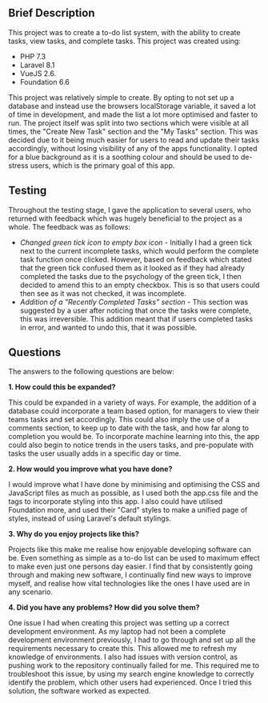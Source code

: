 ## Brief Description

This project was to create a to-do list system, with the ability to create tasks, view tasks, and complete tasks. This project was created using: 
<ul>
    <li>PHP 7.3</li>
    <li>Laravel 8.1</li>
    <li>VueJS 2.6.</li>
    <li>Foundation 6.6</li>
</ul>

This project was relatively simple to create. By opting to not set up a database and instead use the browsers localStorage variable, it saved a lot of time in development, and made the list a lot more optimised and faster to run. The project itself was split into two sections which were visible at all times, the "Create New Task" section and the "My Tasks" section. This was decided due to it being much easier for users to read and update their tasks accordingly, without losing visibility of any of the apps functionality. I opted for a blue background as it is a soothing colour and should be used to de-stress users, which is the primary goal of this app. 

## Testing
Throughout the testing stage, I gave the application to several users, who returned with feedback which was hugely beneficial to the project as a whole. The feedback was as follows: 

<ul>
    <li><em>Changed green tick icon to empty box icon</em> - Initially I had a green tick next to the current incomplete tasks, which would perform the complete task function once clicked. However, based on feedback which stated that the green tick confused them as it looked as if they had already completed the tasks due to the psychology of the green tick, I then decided to amend this to an empty checkbox. This is so that users could then see as it was not checked, it was incomplete.</li>
    <li><em>Addition of a "Recently Completed Tasks" section</em> - This section was suggested by a user after noticing that once the tasks were complete, this was irreversible. This addition meant that if users completed tasks in error, and wanted to undo this, that it was possible.</li>
</ul>

## Questions
The answers to the following questions are below:

<p><strong>1. How could this be expanded?</strong></p>
<p>This could be expanded in a variety of ways. For example, the addition of a database could incorporate a team based option, for managers to view their teams tasks and set accordingly. This could also imply the use of a comments section, to keep up to date with the task, and how far along to completion you would be. To incorporate machine learning into this, the app could also begin to notice trends in the users tasks, and pre-populate with tasks the user usually adds in a specific day or time.</p>
<p><strong>2. How would you improve what you have done?</strong></p>
<p>I would improve what I have done by minimising and optimising the CSS and JavaScript files as much as possible, as I used both the app.css file and the <style></style> tags to incorporate styling into this app. I also could have utilised Foundation more, and used their "Card" styles to make a unified page of styles, instead of using Laravel's default stylings. </p>
<p><strong>3. Why do you enjoy projects like this?</strong></p>
<p>Projects like this make me realise how enjoyable developing software can be. Even something as simple as a to-do list can be used to maximum effect to make even just one persons day easier. I find that by consistently going through and making new software, I continually find new ways to improve myself, and realise how vital technologies like the ones I have used are in any scenario.</p>
<p><strong>4. Did you have any problems? How did you solve them?</strong></p>
<p>One issue I had when creating this project was setting up a correct development environment. As my laptop had not been a complete development environment previously, I had to go through and set up all the requirements necessary to create this. This allowed me to refresh my knowledge of environments. I also had issues with version control, as pushing work to the repository continually failed for me. This required me to troubleshoot this issue, by using my search engine knowledge to correctly identify the problem, which other users had experienced. Once I tried this solution, the software worked as expected.</p>
